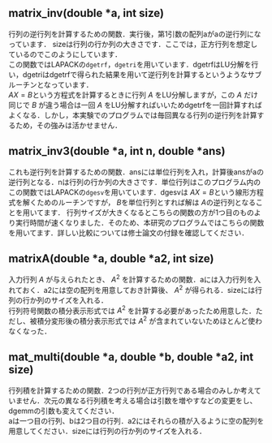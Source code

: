 ## matrix_inv(double *a, int size)
行列の逆行列を計算するための関数．実行後，第1引数の配列aがaの逆行列になっています．
sizeは行列の行か列の大きさです．ここでは，正方行列を想定しているのでこのようにしています．  
この関数ではLAPACKの``dgetrf``，``dgetri``を用いています．dgetrfはLU分解を行い，dgetriはdgetrfで得られた結果を用いて逆行列を計算するというようなサブルーチンとなっています．  
$AX=B$という方程式を計算するときに行列 $A$ をLU分解しますが，この $A$ だけ同じで $B$ が違う場合は一回 $A$ をLU分解すればいいためdgetrfを一回計算すればよくなる．しかし，本実験でのプログラムでは毎回異なる行列の逆行列を計算するため，その強みは活かせません．

## matrix_inv3(double *a, int n, double *ans)
これも逆行列を計算するための関数．ansには単位行列を入れ，計算後ansがaの逆行列となる．nは行列の行か列の大きさです．単位行列はこのプログラム内の  
この関数ではLAPACKの``dgesv``を用いています．dgesvは $AX=B$という線形方程式を解くためのルーチンですが， $B$を単位行列とすれば解は $A$の逆行列となることを用いてます． 
行列サイズが大きくなるとこちらの関数の方が1つ目のものより実行時間が速くなりました．そのため、本研究のプログラムではこちらの関数を用いてます．詳しい比較については修士論文の付録を確認してください．　　

## matrixA(double *a, double *a2, int size)
入力行列 $A$ が与えられたとき、 $A^2$ を計算するための関数．aには入力行列を入れておく．a2には空の配列を用意しておき計算後、 $A^2$ が得られる．sizeには行列の行か列のサイズを入れる．  
行列符号関数の積分表示形式では $A^2$ を計算する必要があったため用意した．ただし、被積分変形後の積分表示形式では $A^2$ が含まれていないためほとんど使わなくなった．

## mat_multi(double *a, double *b, double *a2, int size)
行列積を計算するための関数．2つの行列が正方行列である場合のみしか考えていません．次元の異なる行列積を考える場合は引数を増やすなどの変更をし、dgemmの引数も変えてください．  
aは一つ目の行列、bは2つ目の行列．a2にはそれらの積が入るように空の配列を用意してください．sizeには行列の行か列のサイズを入れる．
